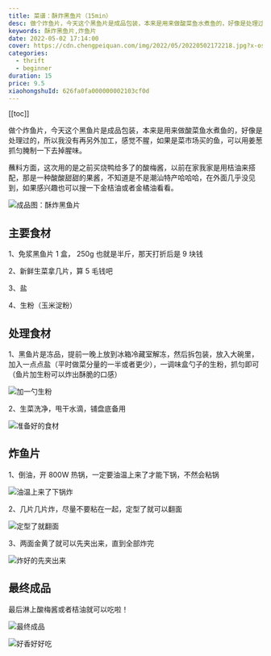```yaml
---
title: 菜谱：酥炸黑鱼片（15min）
desc: 做个炸鱼片，今天这个黑鱼片是成品包装，本来是用来做酸菜鱼水煮鱼的，好像是处理过的，所以我没有再另外加工，感觉不腥，如果是菜市场买的鱼，可以用姜葱抓匀腌制一下去掉腥味。
keywords: 酥炸黑鱼片,炸鱼片
date: 2022-05-02 17:14:00
cover: https://cdn.chengpeiquan.com/img/2022/05/20220502172218.jpg?x-oss-process=image/interlace,1
categories:
  - thrift
  - beginner
duration: 15
price: 9.5
xiaohongshuId: 626fa0fa000000002103cf0d
---
```


[[toc]]

做个炸鱼片，今天这个黑鱼片是成品包装，本来是用来做酸菜鱼水煮鱼的，好像是处理过的，所以我没有再另外加工，感觉不腥，如果是菜市场买的鱼，可以用姜葱抓匀腌制一下去掉腥味。

蘸料方面，这次用的是之前买烧鸭给多了的酸梅酱，以前在家我家是用桔油来搭配，那是一种酸酸甜甜的果酱，不知道是不是潮汕特产哈哈哈，在外面几乎没见到，如果感兴趣也可以搜一下金桔油或者金橘油看看。

![成品图：酥炸黑鱼片](https://cdn.chengpeiquan.com/img/2022/05/20220502172234.jpg?x-oss-process=image/interlace,1)

## 主要食材

1、免浆黑鱼片 1 盒， 250g 也就是半斤，那天打折后是 9 块钱

2、新鲜生菜拿几片，算 5 毛钱吧

3、盐

4、生粉（玉米淀粉）

## 处理食材

1、黑鱼片是冻品，提前一晚上放到冰箱冷藏室解冻，然后拆包装，放入大碗里，加入一点点盐（平时做菜分量的一半或者更少），一调味盒勺子的生粉，抓匀即可（鱼片加生粉可以炸出酥脆的口感）

![加一勺生粉](https://cdn.chengpeiquan.com/img/2022/05/20220502172231.jpg?x-oss-process=image/interlace,1)

2、生菜洗净，甩干水滴，铺盘底备用

![准备好的食材](https://cdn.chengpeiquan.com/img/2022/05/20220502172228.jpg?x-oss-process=image/interlace,1)

## 炸鱼片

1、倒油，开 800W 热锅，一定要油温上来了才能下锅，不然会粘锅

![油温上来了下锅炸](https://cdn.chengpeiquan.com/img/2022/05/20220502172229.jpg?x-oss-process=image/interlace,1)

2、几片几片炸，尽量不要粘在一起，定型了就可以翻面

![定型了就翻面](https://cdn.chengpeiquan.com/img/2022/05/20220502172230.jpg?x-oss-process=image/interlace,1)

3、两面金黄了就可以先夹出来，直到全部炸完

![炸好的先夹出来](https://cdn.chengpeiquan.com/img/2022/05/20220502172232.jpg?x-oss-process=image/interlace,1)

## 最终成品

最后淋上酸梅酱或者桔油就可以吃啦！

![最终成品](https://cdn.chengpeiquan.com/img/2022/05/20220502172233.jpg?x-oss-process=image/interlace,1)

![好香好好吃](https://cdn.chengpeiquan.com/img/2022/05/20220502172235.jpg?x-oss-process=image/interlace,1)

